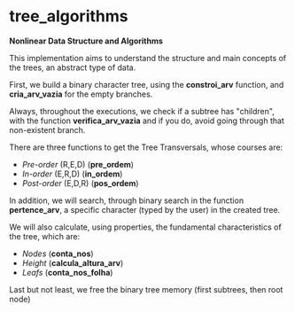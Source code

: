 # tree_algorithms
**Nonlinear Data Structure and Algorithms**

This implementation aims to understand the structure and main concepts of the trees, an abstract type of data.

First, we build a binary character tree, using the **constroi_arv** function, and **cria_arv_vazia** for the empty branches.

Always, throughout the executions, we check if a subtree has "children", with the function **verifica_arv_vazia** and if you do, avoid going through that non-existent branch.

There are three functions to get the Tree Transversals, whose courses are:
- *Pre-order*  (R,E,D) (**pre_ordem**)
- *In-order*   (E,R,D) (**in_ordem**)
- *Post-order* (E,D,R) (**pos_ordem**)

In addition, we will search, through binary search in the function **pertence_arv**, a specific character (typed by the user) in the created tree.

We will also calculate, using properties, the fundamental characteristics of the tree, which are:
* *Nodes* (**conta_nos**)
* *Height* (**calcula_altura_arv**)
* *Leafs* (**conta_nos_folha**)

Last but not least, we free the binary tree memory (first subtrees, then root node)